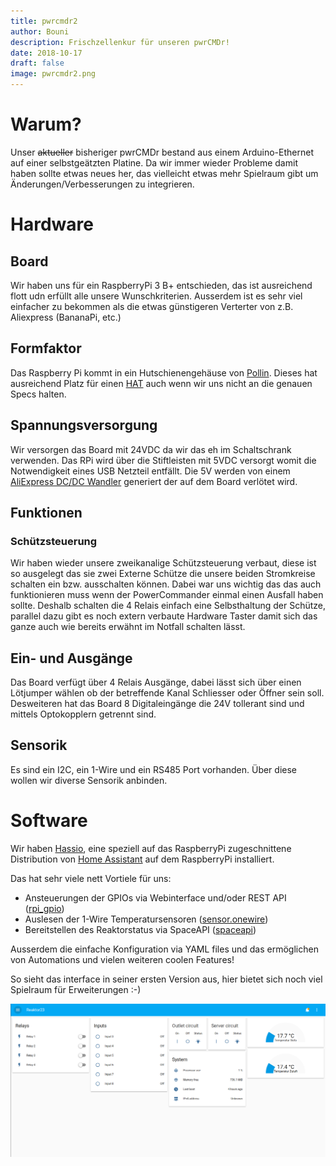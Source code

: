 ```yaml
---
title: pwrcmdr2
author: Bouni
description: Frischzellenkur für unseren pwrCMDr!
date: 2018-10-17
draft: false
image: pwrcmdr2.png 
---
```


# Warum?

Unser <strike>aktueller</strike> bisheriger pwrCMDr bestand aus einem Arduino-Ethernet auf einer selbstgeätzten Platine.
Da wir immer wieder Probleme damit haben sollte etwas neues her, das vielleicht etwas mehr Spielraum gibt um Änderungen/Verbesserungen zu integrieren.

# Hardware

## Board

Wir haben uns für ein RaspberryPi 3 B+ entschieden, das ist ausreichend flott udn erfüllt alle unsere Wunschkriterien.
Ausserdem ist es sehr viel einfacher zu bekommen als die etwas günstigeren Verterter von z.B. Aliexpress (BananaPi, etc.)

## Formfaktor

Das Raspberry Pi kommt in ein Hutschienengehäuse von [Pollin](https://www.pollin.de/p/hutschienen-gehaeuse-fuer-raspberry-pi-model-b-8te-702341).
Dieses hat ausreichend Platz für einen [HAT](https://www.raspberrypi.org/blog/introducing-raspberry-pi-hats/) auch wenn wir uns nicht an die genauen Specs halten.

## Spannungsversorgung

Wir versorgen das Board mit 24VDC da wir das eh im Schaltschrank verwenden. Das RPi wird über die Stiftleisten mit 5VDC versorgt womit die Notwendigkeit eines USB Netzteil entfällt.
Die 5V werden von einem [AliExpress DC/DC Wandler](https://de.aliexpress.com/item/-/32830931596.html) generiert der auf dem Board verlötet wird.

## Funktionen

### Schützsteuerung

Wir haben wieder unsere zweikanalige Schützsteuerung verbaut, diese ist so ausgelegt das sie zwei Externe Schütze die unsere beiden Stromkreise schalten ein bzw. ausschalten können.
Dabei war uns wichtig das das auch funktionieren muss wenn der PowerCommander einmal einen Ausfall haben sollte.
Deshalb schalten die 4 Relais einfach eine Selbsthaltung der Schütze, parallel dazu gibt es noch extern verbaute Hardware Taster damit sich das ganze auch wie bereits erwähnt im Notfall schalten lässt.

## Ein- und Ausgänge

Das Board verfügt über 4 Relais Ausgänge, dabei lässt sich über einen Lötjumper wählen ob der betreffende Kanal Schliesser oder Öffner sein soll.
Desweiteren hat das Board 8 Digitaleingänge die 24V tollerant sind und mittels Optokopplern getrennt sind.

## Sensorik

Es sind ein I2C, ein 1-Wire und ein RS485 Port vorhanden. Über diese wollen wir diverse Sensorik anbinden.

# Software

Wir haben [Hassio](https://www.home-assistant.io/hassio/), eine speziell auf das RaspberryPi zugeschnittene Distribution von [Home Assistant](https://www.home-assistant.io) auf dem RaspberryPi installiert.

Das hat sehr viele nett Vortiele für uns:

- Ansteuerungen der GPIOs via Webinterface und/oder REST API ([rpi_gpio](https://www.home-assistant.io/components/rpi_gpio/))
- Auslesen der 1-Wire Temperatursensoren ([sensor.onewire](https://www.home-assistant.io/components/sensor.onewire/))
- Bereitstellen des Reaktorstatus via SpaceAPI ([spaceapi](https://www.home-assistant.io/components/spaceapi/))

Ausserdem die einfache Konfiguration via YAML files und das ermöglichen von Automations und vielen weiteren coolen Features!

So sieht das interface in seiner ersten Version aus, hier bietet sich noch viel Spielraum für Erweiterungen :-)

![Hass.io](hassio.png)
